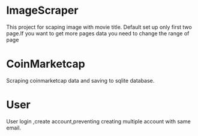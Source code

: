 # ImageScraper
This project for scaping image with movie title.
Default set up only first two page.If you want to get more pages data you need to change the range of page

# CoinMarketcap
Scraping coinmarketcap data and saving to sqlite database.

# User
User login ,create account,preventing creating multiple account with same email.
